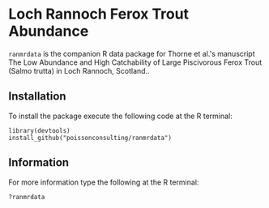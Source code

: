 # Loch Rannoch Ferox Trout Abundance 

`ranmrdata` is the companion R data package for Thorne et al.'s manuscript
The Low Abundance and High Catchability of Large Piscivorous Ferox Trout 
(Salmo trutta) in Loch Rannoch, Scotland..

## Installation

To install the package execute the following code at the R terminal:
```
library(devtools)
install_github("poissonconsulting/ranmrdata")
```

## Information

For more information type the following at the R terminal:
```
?ranmrdata
```
